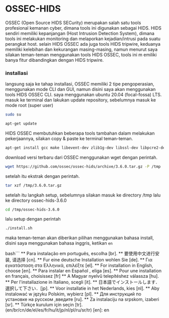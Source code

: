 # OSSEC-HIDS
OSSEC (Open Source HIDS SECurity) merupakan salah satu tools profesional kemanan cyber, dimana tools ini digunakan sebagai HIDS. HIDS sendiri memiliki kepanjangan (Host Intrusion Detection System), dimana tools ini melakukan monitoring dan melaporkan kejadian/intrusi pada suatu perangkat host. selain HIDS OSSEC ada juga tools HIDS tripwire, keduanya memiliki kelebihan dan kekurangan masing-masing, namun menurut saya silakan teman-teman menggunakan tools HIDS OSSEC, tools ini m emiliki banya fitur dibandingkan dengan HIDS tripwire.

### installasi

langsung saja ke tahap installasi, OSSEC memiliki 2 tipe pengoperasian, menggunakan mode CLI dan GUI, namun disini saya akan menggunakan tools HIDS OSSEC CLI. saya menggunakan ubuntu 20.04 (focal-fossa) LTS. masuk ke terminal dan lakukan update repository, sebelumnya masuk ke mode root (super user)

```bash
sudo su
```

```bash
apt-get update
```

HIDS OSSEC membutuhkan beberapa tools tambahan dalam melakukan pekerjaannya, silakan copy & paste ke terminal teman-teman.

```bash
apt-get install gcc make libevent-dev zlib1g-dev libssl-dev libpcre2-dev wget tar -y
```

download versi terbaru dari OSSEC menggunakan wget dengan perintah.

```bash
wget https://github.com/ossec/ossec-hids/archive/3.6.0.tar.gz -P /tmp
```

setelah itu ekstrak dengan perintah.

```bash
tar xzf /tmp/3.6.0.tar.gz
```

setelah itu langkah setup, sebelumnya silakan masuk ke directory /tmp lalu ke directory ossec-hids-3.6.0

```bash 
cd /tmp/ossec-hids-3.6.0
```

lalu setup dengan perintah

```bash 
./install.sh
```
maka teman-teman akan diberikan pilihan menggunakan bahasa install, disini saya menggunakan bahasa inggris, ketikan `en`

bash```
** Para instalação em português, escolha [br].
  ** 要使用中文进行安装, 请选择 [cn].
  ** Fur eine deutsche Installation wohlen Sie [de].
  ** Για εγκατάσταση στα Ελληνικά, επιλέξτε [el].
  ** For installation in English, choose [en].
  ** Para instalar en Español , eliga [es].
  ** Pour une installation en français, choisissez [fr]
  ** A Magyar nyelvű telepítéshez válassza [hu].
  ** Per l'installazione in Italiano, scegli [it].
  ** 日本語でインストールします．選択して下さい．[jp].
  ** Voor installatie in het Nederlands, kies [nl].
  ** Aby instalować w języku Polskim, wybierz [pl].
  ** Для инструкций по установке на русском ,введите [ru].
  ** Za instalaciju na srpskom, izaberi [sr].
  ** Türkçe kurulum için seçin [tr].
  (en/br/cn/de/el/es/fr/hu/it/jp/nl/pl/ru/sr/tr) [en]: en
```



